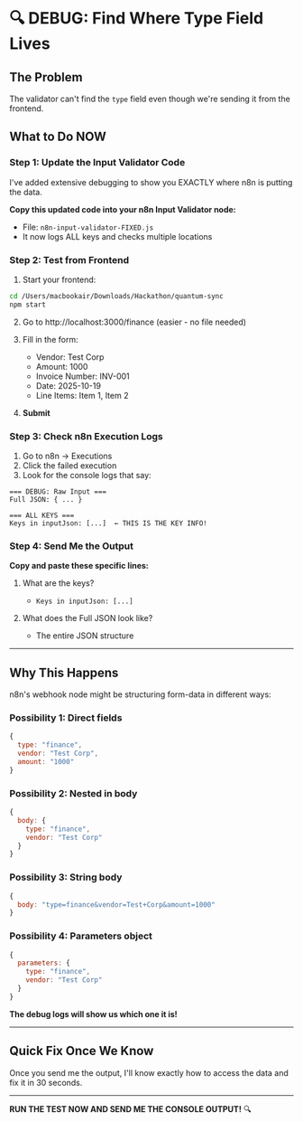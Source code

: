 # 🔍 DEBUG: Find Where Type Field Lives

## The Problem
The validator can't find the `type` field even though we're sending it from the frontend.

## What to Do NOW

### Step 1: Update the Input Validator Code
I've added extensive debugging to show you EXACTLY where n8n is putting the data.

**Copy this updated code into your n8n Input Validator node:**
- File: `n8n-input-validator-FIXED.js`
- It now logs ALL keys and checks multiple locations

### Step 2: Test from Frontend

1. Start your frontend:
```bash
cd /Users/macbookair/Downloads/Hackathon/quantum-sync
npm start
```

2. Go to http://localhost:3000/finance (easier - no file needed)

3. Fill in the form:
   - Vendor: Test Corp
   - Amount: 1000
   - Invoice Number: INV-001
   - Date: 2025-10-19
   - Line Items: Item 1, Item 2

4. **Submit**

### Step 3: Check n8n Execution Logs

1. Go to n8n → Executions
2. Click the failed execution
3. Look for the console logs that say:

```
=== DEBUG: Raw Input ===
Full JSON: { ... }

=== ALL KEYS ===
Keys in inputJson: [...]  ← THIS IS THE KEY INFO!
```

### Step 4: Send Me the Output

**Copy and paste these specific lines:**

1. What are the keys? 
   - `Keys in inputJson: [...]`

2. What does the Full JSON look like?
   - The entire JSON structure

---

## Why This Happens

n8n's webhook node might be structuring form-data in different ways:

### Possibility 1: Direct fields
```javascript
{
  type: "finance",
  vendor: "Test Corp",
  amount: "1000"
}
```

### Possibility 2: Nested in body
```javascript
{
  body: {
    type: "finance",
    vendor: "Test Corp"
  }
}
```

### Possibility 3: String body
```javascript
{
  body: "type=finance&vendor=Test+Corp&amount=1000"
}
```

### Possibility 4: Parameters object
```javascript
{
  parameters: {
    type: "finance",
    vendor: "Test Corp"
  }
}
```

**The debug logs will show us which one it is!**

---

## Quick Fix Once We Know

Once you send me the output, I'll know exactly how to access the data and fix it in 30 seconds.

---

**RUN THE TEST NOW AND SEND ME THE CONSOLE OUTPUT!** 🔍
